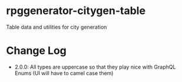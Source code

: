 # rpggenerator-citygen-table
Table data and utilities for city generation

# Change Log
- 2.0.0: All types are uppercase so that they play nice with GraphQL Enums (UI will have to camel case them)
